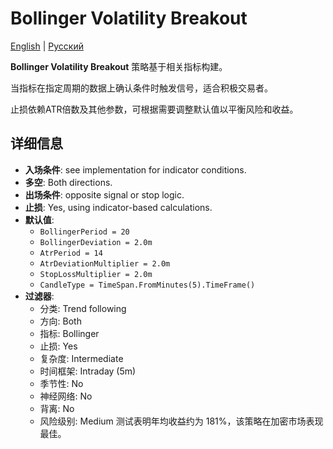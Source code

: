# Bollinger Volatility Breakout
[English](README.md) | [Русский](README_ru.md)

**Bollinger Volatility Breakout** 策略基于相关指标构建。

当指标在指定周期的数据上确认条件时触发信号，适合积极交易者。

止损依赖ATR倍数及其他参数，可根据需要调整默认值以平衡风险和收益。

## 详细信息
- **入场条件**: see implementation for indicator conditions.
- **多空**: Both directions.
- **出场条件**: opposite signal or stop logic.
- **止损**: Yes, using indicator-based calculations.
- **默认值**:
  - `BollingerPeriod = 20`
  - `BollingerDeviation = 2.0m`
  - `AtrPeriod = 14`
  - `AtrDeviationMultiplier = 2.0m`
  - `StopLossMultiplier = 2.0m`
  - `CandleType = TimeSpan.FromMinutes(5).TimeFrame()`
- **过滤器**:
  - 分类: Trend following
  - 方向: Both
  - 指标: Bollinger
  - 止损: Yes
  - 复杂度: Intermediate
  - 时间框架: Intraday (5m)
  - 季节性: No
  - 神经网络: No
  - 背离: No
  - 风险级别: Medium
测试表明年均收益约为 181%，该策略在加密市场表现最佳。

